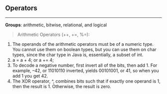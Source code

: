 ## Operators ##

---
 **Groups**: arithmetic, bitwise, relational, and logical

> Arithmetic Operators (++, +=, %=):
1. The operands of the arithmetic operators must be of a numeric type. You cannot use them on boolean types, but you can use them on char types, since the char type in Java is, essentially, a subset of int.
1. a = a + 4; or a += 4;
1. To decode a negative number, first invert all of the bits, then add 1. For example, –42, or 11010110 inverted, yields 00101001, or 41, so when you add 1 you get 42.
1. The XOR operator, ^, combines bits such that if exactly one operand is 1, then the result is 1. Otherwise, the result is zero.
